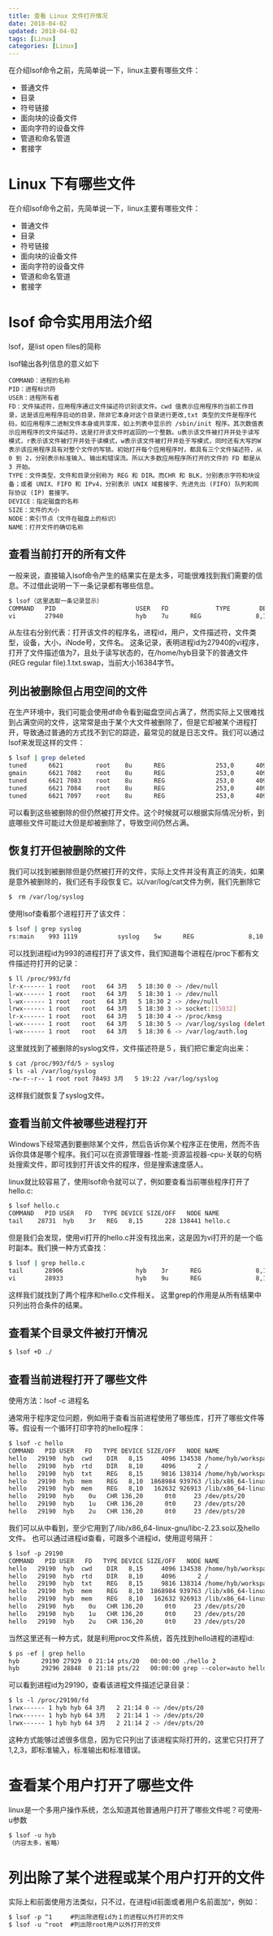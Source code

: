 ```yaml
---
title: 查看 Linux 文件打开情况
date: 2018-04-02
updated: 2018-04-02
tags: [Linux]
categories: [Linux]
---
```


在介绍lsof命令之前，先简单说一下，linux主要有哪些文件：

* 普通文件
* 目录
* 符号链接
* 面向块的设备文件
* 面向字符的设备文件
* 管道和命名管道
* 套接字

<!-- more -->

# Linux 下有哪些文件

在介绍lsof命令之前，先简单说一下，linux主要有哪些文件：

* 普通文件
* 目录
* 符号链接
* 面向块的设备文件
* 面向字符的设备文件
* 管道和命名管道
* 套接字
# lsof 命令实用用法介绍

lsof，是list open files的简称

lsof输出各列信息的意义如下

```
COMMAND：进程的名称 
PID：进程标识符
USER：进程所有者
FD：文件描述符，应用程序通过文件描述符识别该文件。cwd 值表示应用程序的当前工作目录，这是该应用程序启动的目录，除非它本身对这个目录进行更改,txt 类型的文件是程序代码，如应用程序二进制文件本身或共享库，如上列表中显示的 /sbin/init 程序。其次数值表示应用程序的文件描述符，这是打开该文件时返回的一个整数。u表示该文件被打开并处于读写模式，r表示该文件被打开并处于读模式，w表示该文件被打开并处于写模式，同时还有大写的W表示该应用程序具有对整个文件的写锁。初始打开每个应用程序时，都具有三个文件描述符，从 0 到 2，分别表示标准输入、输出和错误流。所以大多数应用程序所打开的文件的 FD 都是从 3 开始。
TYPE：文件类型，文件和目录分别称为 REG 和 DIR。而CHR 和 BLK，分别表示字符和块设备；或者 UNIX、FIFO 和 IPv4，分别表示 UNIX 域套接字、先进先出 (FIFO) 队列和网际协议 (IP) 套接字。
DEVICE：指定磁盘的名称
SIZE：文件的大小
NODE：索引节点（文件在磁盘上的标识）
NAME：打开文件的确切名称
```
## 查看当前打开的所有文件

一般来说，直接输入lsof命令产生的结果实在是太多，可能很难找到我们需要的信息。不过借此说明一下一条记录都有哪些信息。

```bash
$ lsof（这里选取一条记录显示）
COMMAND   PID                      USER   FD             TYPE        DEVICE SIZE/OFF   NODE   NAME
vi        27940                    hyb    7u      REG               8,15     16384     137573 /home/hyb/.1.txt.swp
```
从左往右分别代表：打开该文件的程序名，进程id，用户，文件描述符，文件类型，设备，大小，iNode号，文件名。
这条记录，表明进程id为27940的vi程序，打开了文件描述值为7，且处于读写状态的，在/home/hyb目录下的普通文件(REG regular file).1.txt.swap，当前大小16384字节。

## 列出被删除但占用空间的文件

在生产环境中，我们可能会使用df命令看到磁盘空间占满了，然而实际上又很难找到占满空间的文件，这常常是由于某个大文件被删除了，但是它却被某个进程打开，导致通过普通的方式找不到它的踪迹，最常见的就是日志文件。我们可以通过lsof来发现这样的文件：

```bash
$ lsof | grep deleted
tuned      6621         root    8u      REG              253,0      4096   17581562 /tmp/ffiLIRq9l (deleted)
gmain      6621 7082    root    8u      REG              253,0      4096   17581562 /tmp/ffiLIRq9l (deleted)
tuned      6621 7083    root    8u      REG              253,0      4096   17581562 /tmp/ffiLIRq9l (deleted)
tuned      6621 7084    root    8u      REG              253,0      4096   17581562 /tmp/ffiLIRq9l (deleted)
tuned      6621 7097    root    8u      REG              253,0      4096   17581562 /tmp/ffiLIRq9l (deleted)
```
可以看到这些被删除的但仍然被打开文件。这个时候就可以根据实际情况分析，到底哪些文件可能过大但是却被删除了，导致空间仍然占满。
## 恢复打开但被删除的文件

我们可以找到被删除但是仍然被打开的文件，实际上文件并没有真正的消失，如果是意外被删除的，我们还有手段恢复它。以/var/log/cat文件为例，我们先删除它

```bash
$　rm /var/log/syslog
```
使用lsof查看那个进程打开了该文件：

```bash
$ lsof | grep syslog
rs:main    993 1119           syslog    5w      REG               8,10     78419     528470 /var/log/syslog (deleted)
```
可以找到进程id为993的进程打开了该文件，我们知道每个进程在/proc下都有文件描述符打开的记录：

```bash
$ ll /proc/993/fd
lr-x------ 1 root   root   64 3月   5 18:30 0 -> /dev/null
l-wx------ 1 root   root   64 3月   5 18:30 1 -> /dev/null
l-wx------ 1 root   root   64 3月   5 18:30 2 -> /dev/null
lrwx------ 1 root   root   64 3月   5 18:30 3 -> socket:[15032]
lr-x------ 1 root   root   64 3月   5 18:30 4 -> /proc/kmsg
l-wx------ 1 root   root   64 3月   5 18:30 5 -> /var/log/syslog (deleted)
l-wx------ 1 root   root   64 3月   5 18:30 6 -> /var/log/auth.log
```
这里就找到了被删除的syslog文件，文件描述符是５，我们把它重定向出来：

```bash
$ cat /proc/993/fd/5 > syslog
$ ls -al /var/log/syslog
-rw-r--r-- 1 root root 78493 3月   5 19:22 /var/log/syslog
```
这样我们就恢复了syslog文件。
## 查看当前文件被哪些进程打开

Windows下经常遇到要删除某个文件，然后告诉你某个程序正在使用，然而不告诉你具体是哪个程序。我们可以在资源管理器-性能-资源监视器-cpu-关联的句柄处搜索文件，即可找到打开该文件的程序，但是搜索速度感人。

linux就比较容易了，使用lsof命令就可以了，例如要查看当前哪些程序打开了hello.c:

```bash
$ lsof hello.c
COMMAND   PID USER   FD   TYPE DEVICE SIZE/OFF   NODE NAME
tail    28731  hyb    3r   REG   8,15      228 138441 hello.c
```
但是我们会发现，使用vi打开的hello.c并没有找出来，这是因为vi打开的是一个临时副本。我们换一种方式查找：

```bash
$ lsof | grep hello.c
tail      28906                    hyb    3r      REG               8,15       228     138441 /home/hyb/workspaces/c/hello.c
vi        28933                    hyb    9u      REG               8,15     12288     137573 /home/hyb/workspaces/c/.hello.c.swp
```
这样我们就找到了两个程序和hello.c文件相关。
这里grep的作用是从所有结果中只列出符合条件的结果。

## 查看某个目录文件被打开情况

```bash
$ lsof +D ./
```
## 查看当前进程打开了哪些文件

使用方法：lsof -c 进程名

通常用于程序定位问题，例如用于查看当前进程使用了哪些库，打开了哪些文件等等。假设有一个循环打印字符的hello程序：

```bash
$ lsof -c hello
COMMAND   PID USER   FD   TYPE DEVICE SIZE/OFF   NODE NAME
hello   29190  hyb  cwd    DIR   8,15     4096 134538 /home/hyb/workspaces/c
hello   29190  hyb  rtd    DIR   8,10     4096      2 /
hello   29190  hyb  txt    REG   8,15     9816 138314 /home/hyb/workspaces/c/hello
hello   29190  hyb  mem    REG   8,10  1868984 939763 /lib/x86_64-linux-gnu/libc-2.23.so
hello   29190  hyb  mem    REG   8,10   162632 926913 /lib/x86_64-linux-gnu/ld-2.23.so
hello   29190  hyb    0u   CHR 136,20      0t0     23 /dev/pts/20
hello   29190  hyb    1u   CHR 136,20      0t0     23 /dev/pts/20
hello   29190  hyb    2u   CHR 136,20      0t0     23 /dev/pts/20
```
我们可以从中看到，至少它用到了/lib/x86_64-linux-gnu/libc-2.23.so以及hello文件。
也可以通过进程id查看，可跟多个进程id，使用逗号隔开：

```bash
$ lsof -p 29190
COMMAND   PID USER   FD   TYPE DEVICE SIZE/OFF   NODE NAME
hello   29190  hyb  cwd    DIR   8,15     4096 134538 /home/hyb/workspaces/c
hello   29190  hyb  rtd    DIR   8,10     4096      2 /
hello   29190  hyb  txt    REG   8,15     9816 138314 /home/hyb/workspaces/c/hello
hello   29190  hyb  mem    REG   8,10  1868984 939763 /lib/x86_64-linux-gnu/libc-2.23.so
hello   29190  hyb  mem    REG   8,10   162632 926913 /lib/x86_64-linux-gnu/ld-2.23.so
hello   29190  hyb    0u   CHR 136,20      0t0     23 /dev/pts/20
hello   29190  hyb    1u   CHR 136,20      0t0     23 /dev/pts/20
hello   29190  hyb    2u   CHR 136,20      0t0     23 /dev/pts/20
```
当然这里还有一种方式，就是利用proc文件系统，首先找到hello进程的进程id:

```bash
$ ps -ef | grep hello
hyb      29190 27929  0 21:14 pts/20   00:00:00 ./hello 2
hyb      29296 28848  0 21:18 pts/22   00:00:00 grep --color=auto hello
```
可以看到进程id为29190，查看该进程文件描述记录目录：
```bash
$ ls -l /proc/29190/fd
lrwx------ 1 hyb hyb 64 3月   2 21:14 0 -> /dev/pts/20
lrwx------ 1 hyb hyb 64 3月   2 21:14 1 -> /dev/pts/20
lrwx------ 1 hyb hyb 64 3月   2 21:14 2 -> /dev/pts/20
```
这种方式能够过滤很多信息，因为它只列出了该进程实际打开的，这里它只打开了1,2,3，即标准输入，标准输出和标准错误。
# 查看某个用户打开了哪些文件

linux是一个多用户操作系统，怎么知道其他普通用户打开了哪些文件呢？可使用-u参数

```bash
$ lsof -u hyb
（内容太多，省略）
```
# 列出除了某个进程或某个用户打开的文件

实际上和前面使用方法类似，只不过，在进程id前面或者用户名前面加^，例如：

```bash
$ lsof -p ^1     #列出除进程id为１的进程以外打开的文件
$ lsof -u ^root  #列出除root用户以外打开的文件
```
